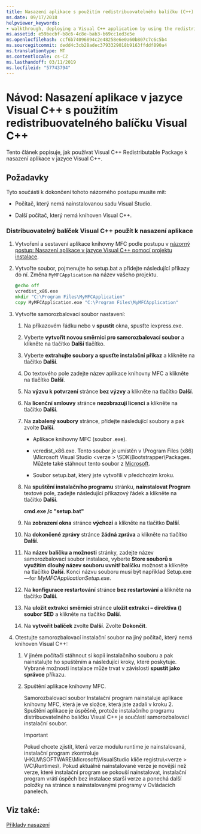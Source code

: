 ```yaml
---
title: Nasazení aplikace s použitím redistribuovatelného balíčku (C++)
ms.date: 09/17/2018
helpviewer_keywords:
- walkthrough, deploying a Visual C++ application by using the redistributable package
ms.assetid: e59becbf-b8c6-4c8e-bab3-b69cc1ed3e5e
ms.openlocfilehash: ccf6b74096894c2e48258e6e0a60b807c7c6c5b4
ms.sourcegitcommit: dedd4c3cb28adec3793329018b9163ffddf890a4
ms.translationtype: MT
ms.contentlocale: cs-CZ
ms.lasthandoff: 03/11/2019
ms.locfileid: "57743794"
---
```

# <a name="walkthrough-deploying-a-visual-c-application-by-using-the-visual-c-redistributable-package"></a>Návod: Nasazení aplikace v jazyce Visual C++ s použitím redistribuovatelného balíčku Visual C++

Tento článek popisuje, jak používat Visual C++ Redistributable Package k nasazení aplikace v jazyce Visual C++.

## <a name="prerequisites"></a>Požadavky

Tyto součásti k dokončení tohoto názorného postupu musíte mít:

- Počítač, který nemá nainstalovanou sadu Visual Studio.

- Další počítač, který nemá knihoven Visual C++.

### <a name="to-use-the-visual-c-redistributable-package-to-deploy-an-application"></a>Distribuovatelný balíček Visual C++ použít k nasazení aplikace

1.  Vytvoření a sestavení aplikace knihovny MFC podle postupu v [názorný postup: Nasazení aplikace v jazyce Visual C++ pomocí projektu instalace](walkthrough-deploying-a-visual-cpp-application-by-using-a-setup-project.md).

1. Vytvořte soubor, pojmenujte ho setup.bat a přidejte následující příkazy do ní. Změna `MyMFCApplication` na název vašeho projektu.

    ```cmd
    @echo off
    vcredist_x86.exe
    mkdir "C:\Program Files\MyMFCApplication"
    copy MyMFCApplication.exe "C:\Program Files\MyMFCApplication"
    ```

1. Vytvořte samorozbalovací soubor nastavení:

   1. Na příkazovém řádku nebo v **spustit** okna, spusťte iexpress.exe.

   1. Vyberte **vytvořit novou směrnici pro samorozbalovací soubor** a klikněte na tlačítko **Další** tlačítko.

   1. Vyberte **extrahujte soubory a spusťte instalační příkaz** a klikněte na tlačítko **Další**.

   1. Do textového pole zadejte název aplikace knihovny MFC a klikněte na tlačítko **Další**.

   1. Na **výzvu k potvrzení** stránce **bez výzvy** a klikněte na tlačítko **Další**.

   1. Na **licenční smlouvy** stránce **nezobrazují licenci** a klikněte na tlačítko **Další**.

   1. Na **zabalený soubory** stránce, přidejte následující soubory a pak zvolte **Další**.

      - Aplikace knihovny MFC (soubor .exe).

      - vcredist_x86.exe. Tento soubor je umístěn v \Program Files (x86) \Microsoft Visual Studio \<verze > \SDK\Bootstrapper\Packages\. Můžete také stáhnout tento soubor z [Microsoft](https://www.microsoft.com/download/confirmation.aspx?id=5555).

      - Soubor setup.bat, který jste vytvořili v předchozím kroku.

   1. Na **spuštění instalačního programu** stránku, **nainstalovat Program** textové pole, zadejte následující příkazový řádek a klikněte na tlačítko **Další**.

      **cmd.exe /c "setup.bat"**

   1. Na **zobrazení okna** stránce **výchozí** a klikněte na tlačítko **Další**.

   1. Na **dokončené zprávy** stránce **žádná zpráva** a klikněte na tlačítko **Další**.

   1. Na **název balíčku a možnosti** stránky, zadejte název samorozbalovací soubor instalace, vyberte **Store souborů s využitím dlouhý název souboru uvnitř balíčku** možnost a klikněte na tlačítko **Další**. Konci názvu souboru musí být například Setup.exe—for *MyMFCApplicationSetup.exe*.

   1. Na **konfigurace restartování** stránce **bez restartování** a klikněte na tlačítko **Další**.

   1. Na **uložit extrakci směrnici** stránce **uložit extrakci – direktiva () soubor SED** a klikněte na tlačítko **Další**.

   1. Na **vytvořit balíček** zvolte **Další**. Zvolte **Dokončit**.

1. Otestujte samorozbalovací instalační soubor na jiný počítač, který nemá knihoven Visual C++:

   1. V jiném počítači stáhnout si kopii instalačního souboru a pak nainstalujte ho spuštěním a následující kroky, které poskytuje. Vybrané možnosti instalace může trvat v závislosti **spustit jako správce** příkazu.

   1. Spuštění aplikace knihovny MFC.

      Samorozbalovací soubor Instalační program nainstaluje aplikace knihovny MFC, která je ve složce, která jste zadali v kroku 2. Spuštění aplikace je úspěšně, protože instalačního programu distribuovatelného balíčku Visual C++ je součástí samorozbalovací instalační soubor.

      > [!IMPORTANT]
      > Pokud chcete zjistit, která verze modulu runtime je nainstalovaná, instalační program zkontroluje \HKLM\SOFTWARE\Microsoft\VisualStudio klíče registru\\\<verze > \VC\Runtimes\\<platform>. Pokud aktuálně nainstalované verze je novější než verze, které instalační program se pokouší nainstalovat, instalační program vrátí úspěch bez instalace starší verze a ponechá další položky na stránce s nainstalovanými programy v Ovládacích panelech.

## <a name="see-also"></a>Viz také:

[Příklady nasazení](deployment-examples.md)<br/>

